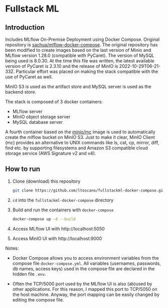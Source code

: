 # Fullstack ML

## Introduction

Includes MLflow On-Premise Deployment using Docker Compose. Original repository is 
[sachua/mlflow-docker-compose](https://github.com/sachua/mlflow-docker-compose.git). The original repository has been modified to create 
images based on the last version of Minio and MLflow version 1.28.0 (compatible with PyCaret). The version of MySQL being used is 8.0.30. At the time this 
file was written, the latest available version of PyCaret is 2.3.10 and the release of MinIO is 2022-10-29T06-21-33Z. Particular effort was placed on 
making the stack compatible with the use of PyCaret as well. 

MinIO S3 is used as the artifact store and MySQL server is used as the backend store.

The stack is composed of 3 docker containers:

* MLflow server
* MinIO object storage server
* MySQL database server

A fourth container based on the [minio/mc](https://github.com/minio/mc) image is used to automatically create the mlflow bucket on MinIO S3. Just to make 
it clear, MinIO Client (mc) provides an alternative to UNIX commands like ls, cat, cp, mirror, diff, find etc. by supporting filesystems and Amazon S3 compatible cloud storage service 
(AWS Signature v2 and v4).

## How to run

1. Clone (download) this repository

    ```bash
    git clone https://github.com/ltoscano/fullstackml-docker-compose.git
    ```

2. `cd` into the `fullstackml-docker-compose` directory

3. Build and run the containers with `docker-compose`

    ```bash
    docker-compose up -d --build
    ```

4. Access MLflow UI with http://localhost:5050

5. Access MinIO UI with http://localhost:9000

Notes:

- Docker Compose allows you to access environment variables from the compose file `docker-compose.yml`. All variables (usernames, passwords, db names, access 
keys) used in the compose file are declared in the hidden file `.env`.

- Often the TCP/5000 port used by the MLflow UI is also (ab)used by other applications. For this reason, I mapped this port to TCP/5050 on the host machine. 
Anyway, the port mapping can be easily changed by editing the compose file.
